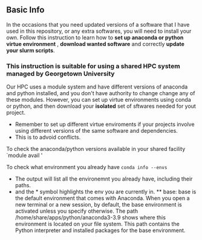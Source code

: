 ## Basic Info  
In the occasions that you need updated versions of a software that I have used in this repository, or any extra softwares, you will need to install your own.
Follow this instruction to learn how to __set up anaconda or python virtue environment__ , __download wanted software__ and correctly __update your slurm scripts__.
### This instruction is suitable for using a shared HPC system managed by Georgetown University
Our HPC uses a module system and have different versions of anaconda and python installed, and you don't have authority to change change any of these modules. However, you can set up virtue environments using conda or python, and then download your __isolated__ set of sftwares needed for yout project.
* Remember to set up different virtue enviroments if your projects involve using different versions of the same software and dependencies.
* This is to advoid conflicts.

To check the anaconda/python versions available in your shared facility `module avail '

To check what environment you already have `conda info --envs`
* The output will list all the environemnt you already have, including their paths.
* and the * symbol highlights the env you are currently in.
** base: base is the default environment that comes with Anaconda.
When you open a new terminal or a new session, by default, the base environment is activated unless you specify otherwise.
The path /home/share/apps/python/anaconda3-3.9 shows where this environment is located on your file system. This path contains the Python interpreter and installed packages for the base environment.




